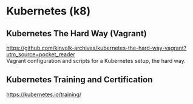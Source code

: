 # Kubernetes (k8)

## Kubernetes The Hard Way (Vagrant)
https://github.com/kinvolk-archives/kubernetes-the-hard-way-vagrant?utm_source=pocket_reader \
Vagrant configuration and scripts for a Kubernetes setup, the hard way.

## Kubernetes Training and Certification
https://kubernetes.io/training/